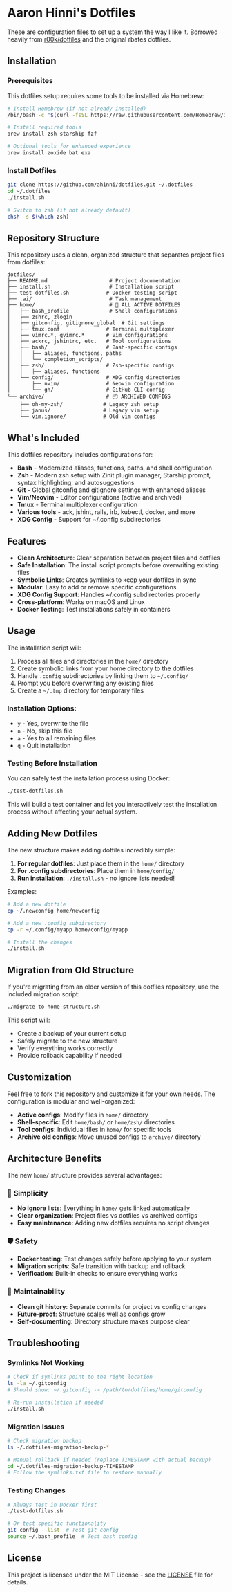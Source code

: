 # Aaron Hinni's Dotfiles

These are configuration files to set up a system the way I like it.
Borrowed heavily from [r00k/dotfiles](https://github.com/r00k/dotfiles) and the original rbates dotfiles.

## Installation

### Prerequisites

This dotfiles setup requires some tools to be installed via Homebrew:

```bash
# Install Homebrew (if not already installed)
/bin/bash -c "$(curl -fsSL https://raw.githubusercontent.com/Homebrew/install/HEAD/install.sh)"

# Install required tools
brew install zsh starship fzf

# Optional tools for enhanced experience
brew install zoxide bat exa
```

### Install Dotfiles

```bash
git clone https://github.com/ahinni/dotfiles.git ~/.dotfiles
cd ~/.dotfiles
./install.sh

# Switch to zsh (if not already default)
chsh -s $(which zsh)
```

## Repository Structure

This repository uses a clean, organized structure that separates project files from dotfiles:

```
dotfiles/
├── README.md                    # Project documentation
├── install.sh                   # Installation script
├── test-dotfiles.sh            # Docker testing script
├── .ai/                         # Task management
├── home/                        # 🌟 ALL ACTIVE DOTFILES
│   ├── bash_profile             # Shell configurations
│   ├── zshrc, zlogin
│   ├── gitconfig, gitignore_global  # Git settings
│   ├── tmux.conf               # Terminal multiplexer
│   ├── vimrc.*, gvimrc.*       # Vim configurations
│   ├── ackrc, jshintrc, etc.   # Tool configurations
│   ├── bash/                   # Bash-specific configs
│   │   ├── aliases, functions, paths
│   │   └── completion_scripts/
│   ├── zsh/                    # Zsh-specific configs
│   │   ├── aliases, functions
│   └── config/                 # XDG config directories
│       ├── nvim/               # Neovim configuration
│       └── gh/                 # GitHub CLI config
└── archive/                    # 📦 ARCHIVED CONFIGS
    ├── oh-my-zsh/             # Legacy zsh setup
    ├── janus/                 # Legacy vim setup
    └── vim.ignore/            # Old vim configs
```

## What's Included

This dotfiles repository includes configurations for:

- **Bash** - Modernized aliases, functions, paths, and shell configuration
- **Zsh** - Modern zsh setup with Zinit plugin manager, Starship prompt, syntax highlighting, and autosuggestions
- **Git** - Global gitconfig and gitignore settings with enhanced aliases
- **Vim/Neovim** - Editor configurations (active and archived)
- **Tmux** - Terminal multiplexer configuration
- **Various tools** - ack, jshint, rails, irb, kubectl, docker, and more
- **XDG Config** - Support for ~/.config subdirectories

## Features

- **Clean Architecture**: Clear separation between project files and dotfiles
- **Safe Installation**: The install script prompts before overwriting existing files
- **Symbolic Links**: Creates symlinks to keep your dotfiles in sync
- **Modular**: Easy to add or remove specific configurations
- **XDG Config Support**: Handles ~/.config subdirectories properly
- **Cross-platform**: Works on macOS and Linux
- **Docker Testing**: Test installations safely in containers

## Usage

The installation script will:
1. Process all files and directories in the `home/` directory
2. Create symbolic links from your home directory to the dotfiles
3. Handle `.config` subdirectories by linking them to `~/.config/`
4. Prompt you before overwriting any existing files
5. Create a `~/.tmp` directory for temporary files

### Installation Options:
- `y` - Yes, overwrite the file
- `n` - No, skip this file
- `a` - Yes to all remaining files
- `q` - Quit installation

### Testing Before Installation

You can safely test the installation process using Docker:

```bash
./test-dotfiles.sh
```

This will build a test container and let you interactively test the installation process without affecting your actual system.

## Adding New Dotfiles

The new structure makes adding dotfiles incredibly simple:

1. **For regular dotfiles**: Just place them in the `home/` directory
2. **For .config subdirectories**: Place them in `home/config/`
3. **Run installation**: `./install.sh` - no ignore lists needed!

Examples:
```bash
# Add a new dotfile
cp ~/.newconfig home/newconfig

# Add a new .config subdirectory
cp -r ~/.config/myapp home/config/myapp

# Install the changes
./install.sh
```

## Migration from Old Structure

If you're migrating from an older version of this dotfiles repository, use the included migration script:

```bash
./migrate-to-home-structure.sh
```

This script will:
- Create a backup of your current setup
- Safely migrate to the new structure
- Verify everything works correctly
- Provide rollback capability if needed

## Customization

Feel free to fork this repository and customize it for your own needs. The configuration is modular and well-organized:

- **Active configs**: Modify files in `home/` directory
- **Shell-specific**: Edit `home/bash/` or `home/zsh/` directories
- **Tool configs**: Individual files in `home/` for specific tools
- **Archive old configs**: Move unused configs to `archive/` directory

## Architecture Benefits

The new `home/` structure provides several advantages:

### 🎯 **Simplicity**
- **No ignore lists**: Everything in `home/` gets linked automatically
- **Clear organization**: Project files vs dotfiles vs archived configs
- **Easy maintenance**: Adding new dotfiles requires no script changes

### 🛡️ **Safety**
- **Docker testing**: Test changes safely before applying to your system
- **Migration scripts**: Safe transition with backup and rollback
- **Verification**: Built-in checks to ensure everything works

### 🚀 **Maintainability**
- **Clean git history**: Separate commits for project vs config changes
- **Future-proof**: Structure scales well as configs grow
- **Self-documenting**: Directory structure makes purpose clear

## Troubleshooting

### Symlinks Not Working
```bash
# Check if symlinks point to the right location
ls -la ~/.gitconfig
# Should show: ~/.gitconfig -> /path/to/dotfiles/home/gitconfig

# Re-run installation if needed
./install.sh
```

### Migration Issues
```bash
# Check migration backup
ls ~/.dotfiles-migration-backup-*

# Manual rollback if needed (replace TIMESTAMP with actual backup)
cd ~/.dotfiles-migration-backup-TIMESTAMP
# Follow the symlinks.txt file to restore manually
```

### Testing Changes
```bash
# Always test in Docker first
./test-dotfiles.sh

# Or test specific functionality
git config --list  # Test git config
source ~/.bash_profile  # Test bash config
```

## License

This project is licensed under the MIT License - see the [LICENSE](LICENSE) file for details.
